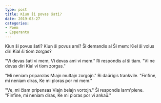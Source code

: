 ```yaml
---
type: post
title: Kiun ŝi povas ŝati?
date: 2019-03-27
categories:
- Poem
- Esperanto
---
```


<div class="verse">
Kiun ŝi povus ŝati?
Kiun ŝi povus ami?
Ŝi demandis al Ŝi mem:
Kiel ŝi volus diri
Kial ŝi tiom zorgas?

"Vi devas ŝati vi mem,
Vi devas ami vi mem."
Ri respondis al ŝi tiam.
"Vi ne devas diri
Kial vi tiom zorgas."

"Mi neniam priparolas
Miajn multajn zorgojn."
Ri daŭrigis trankvile.
"Finfine, mi neniam diras,
Ke mi ploras por mi mem."

"Ve, mi ĉiam pripensas
Viajn belajn vortojn."
Ŝi respondis larm'plene.
"Finfine, mi neniam diras,
Ke mi ploras por vi ankaŭ."
</div>
